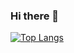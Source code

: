 ### Hi there 👋
[![Top Langs](https://github-readme-stats.vercel.app/api/top-langs/?username=FranciscoLopes21)](https://github.com/FranciscoLopes21/github-readme-stats)

<!--
![Anurag's GitHub stats](https://github-readme-stats.vercel.app/api?username=FranciscoLopes21&show=reviews,discussions_started,discussions_answered,prs_merged,prs_merged_percentage)



**FranciscoLopes21/FranciscoLopes21** is a ✨ _special_ ✨ repository because its `README.md` (this file) appears on your GitHub profile.

Here are some ideas to get you started:

- 🔭 I’m currently working on ...
- 🌱 I’m currently learning ...
- 👯 I’m looking to collaborate on ...
- 🤔 I’m looking for help with ...
- 💬 Ask me about ...
- 📫 How to reach me: ...
- 😄 Pronouns: ...
- ⚡ Fun fact: ...
-->

